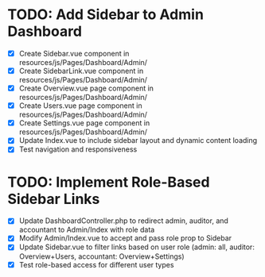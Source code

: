 # TODO: Add Sidebar to Admin Dashboard

-   [x] Create Sidebar.vue component in resources/js/Pages/Dashboard/Admin/
-   [x] Create SidebarLink.vue component in resources/js/Pages/Dashboard/Admin/
-   [x] Create Overview.vue page component in resources/js/Pages/Dashboard/Admin/
-   [x] Create Users.vue page component in resources/js/Pages/Dashboard/Admin/
-   [x] Create Settings.vue page component in resources/js/Pages/Dashboard/Admin/
-   [x] Update Index.vue to include sidebar layout and dynamic content loading
-   [x] Test navigation and responsiveness

# TODO: Implement Role-Based Sidebar Links

-   [x] Update DashboardController.php to redirect admin, auditor, and accountant to Admin/Index with role data
-   [x] Modify Admin/Index.vue to accept and pass role prop to Sidebar
-   [x] Update Sidebar.vue to filter links based on user role (admin: all, auditor: Overview+Users, accountant: Overview+Settings)
-   [x] Test role-based access for different user types
